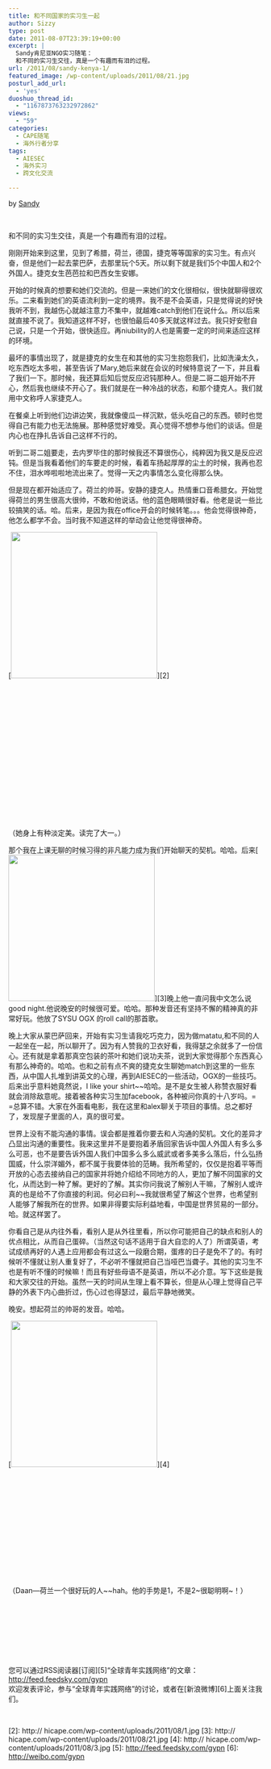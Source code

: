 ```yaml
---
title: 和不同国家的实习生一起
author: Sizzy
type: post
date: 2011-08-07T23:39:19+00:00
excerpt: |
  Sandy肯尼亚NGO实习随笔：
  和不同的实习生交往，真是一个有趣而有泪的过程。
url: /2011/08/sandy-kenya-1/
featured_image: /wp-content/uploads/2011/08/21.jpg
posturl_add_url:
  - 'yes'
duoshuo_thread_id:
  - "1167873763232972862"
views:
  - "59"
categories:
  - CAPE随笔
  - 海外行者分享
tags:
  - AIESEC
  - 海外实习
  - 跨文化交流

---
```

by [Sandy][1]

&nbsp;

和不同的实习生交往，真是一个有趣而有泪的过程。

刚刚开始来到这里，见到了希腊，荷兰，德国，捷克等等国家的实习生。有点兴奋，但是他们一起去蒙巴萨，去那里玩个5天。所以剩下就是我们5个中国人和2个外国人。捷克女生芭芭拉和巴西女生安娜。

开始的时候真的想要和她们交流的。但是一来她们的文化很相似，很快就聊得很欢乐。二来看到她们的英语流利到一定的境界。我不是不会英语，只是觉得说的好快我听不到，我越伤心就越注意力不集中，就越难catch到他们在说什么。所以后来就直接不说了。我知道这样不好，也很怕最后40多天就这样过去。我只好安慰自己说，只是一个开始，很快适应。再niubility的人也是需要一定的时间来适应这样的环境。

最坏的事情出现了，就是捷克的女生在和其他的实习生抱怨我们，比如洗澡太久，吃东西吃太多啦，甚至告诉了Mary,她后来就在会议的时候特意说了一下，并且看了我们一下。那时候，我还算后知后觉反应迟钝那种人。但是二哥二姐开始不开心，然后我也继续不开心了。我们就是在一种冷战的状态，和那个捷克人。我们就用中文称呼人家捷克人。

在餐桌上听到他们边讲边笑，我就像傻瓜一样沉默，低头吃自己的东西。顿时也觉得自己有能力也无法施展。那种感觉好难受。真心觉得不想参与他们的谈话。但是内心也在挣扎告诉自己这样不行的。

听到二哥二姐要走，去内罗毕住的那时候我还不算很伤心，纯粹因为我又是反应迟钝。但是当我看着他们的车要走的时候，看着车扬起厚厚的尘土的时候，我再也忍不住，泪水哗啦啦地流出来了。觉得一天之内事情怎么变化得那么快。

但是现在都开始适应了。荷兰的帅哥。安静的捷克人。热情重口音希腊女。开始觉得荷兰的男生很高大很帅，不敢和他说话。他的蓝色眼睛很好看。他老是说一些比较搞笑的话。哈。后来，是因为我在office开会的时候转笔。。。他会觉得很神奇，他怎么都学不会。当时我不知道这样的举动会让他觉得很神奇。

[<img class="alignleft size-thumbnail wp-image-1014" title="1" src="http:// hicape.com/wp-content/uploads/2011/08/1-290x290.jpg" alt="" width="290" height="290" srcset="http://hicape.com/wp-content/uploads/2011/08/1-290x290.jpg 290w, http://hicape.com/wp-content/uploads/2011/08/1-50x50.jpg 50w" sizes="(max-width: 290px) 100vw, 290px" />][2]

&nbsp;

&nbsp;

&nbsp;

&nbsp;

&nbsp;

&nbsp;

&nbsp;

&nbsp;

&nbsp;

（她身上有种淡定美。读完了大一。）

那个我在上课无聊的时候习得的非凡能力成为我们开始聊天的契机。哈哈。后来[<img class="alignleft size-thumbnail wp-image-1015" title="2" src="http:// hicape.com/wp-content/uploads/2011/08/21-290x290.jpg" alt="" width="290" height="290" srcset="http://hicape.com/wp-content/uploads/2011/08/21-290x290.jpg 290w, http://hicape.com/wp-content/uploads/2011/08/21-50x50.jpg 50w" sizes="(max-width: 290px) 100vw, 290px" />][3]晚上他一直问我中文怎么说good night.他说晚安的时候很可爱。哈哈。那种发音还有坚持不懈的精神真的非常好玩。他放了SYSU OGX 的roll call的那首歌。

晚上大家从蒙巴萨回来，开始有实习生请我吃巧克力，因为做matatu,和不同的人一起坐在一起，所以聊开了。因为有人赞我的卫衣好看，我得瑟之余就多了一份信心。还有就是拿着那真空包装的茶叶和她们说功夫茶，说到大家觉得那个东西真心有那么神奇的。哈哈。也和之前有点不爽的捷克女生聊她match到这里的一些东西，从中国人扎堆到讲英文的心理，再到AIESEC的一些活动，OGX的一些技巧。后来出乎意料她竟然说，I like your shirt~~哈哈。是不是女生被人称赞衣服好看就会消除敌意呢。接着被各种实习生加facebook，各种被问你真的十八岁吗。= =总算不错。大家在外面看电影，我在这里和alex聊关于项目的事情。总之都好了，发现屋子里面的人，真的很可爱。

世界上没有不能沟通的事情。误会都是推着你要去和人沟通的契机。文化的差异才凸显出沟通的重要性。我来这里并不是要抱着矛盾回家告诉中国人外国人有多么多么可恶，也不是要告诉外国人我们中国多么多么威武或者多美多么落后，什么弘扬国威，什么崇洋媚外，都不属于我要体验的范畴。我所希望的，仅仅是抱着平等而开放的心态去接纳自己的国家并将她介绍给不同地方的人，更加了解不同国家的文化，从而达到一种了解。更好的了解。其实你问我说了解别人干嘛，了解别人或许真的也是给不了你直接的利润。何必曰利~~我就很希望了解这个世界，也希望别人能够了解我所在的世界。如果非得要实际利益地看，中国是世界贸易的一部分。哈。就这样罢了。

你看自己是从内往外看，看别人是从外往里看，所以你可能把自己的缺点和别人的优点相比，从而自己蛋碎。（当然这句话不适用于自大自恋的人了）所谓英语，考试成绩再好的人遇上应用都会有过这么一段磨合期，蛋疼的日子是免不了的。有时候听不懂就让别人重复好了，不必听不懂就把自己当哑巴当聋子。其他的实习生不也是有听不懂的时候嘛！而且有好些母语不是英语，所以不必介意。写下这些是我和大家交往的开始。虽然一天的时间从生理上看不算长，但是从心理上觉得自己平静的外表下内心曲折过，伤心过也得瑟过，最后平静地微笑。

晚安。想起荷兰的帅哥的发音。哈哈。

[<img class="alignleft size-thumbnail wp-image-1016" title="3" src="http:// hicape.com/wp-content/uploads/2011/08/3-290x290.jpg" alt="" width="290" height="290" srcset="http://hicape.com/wp-content/uploads/2011/08/3-290x290.jpg 290w, http://hicape.com/wp-content/uploads/2011/08/3-50x50.jpg 50w" sizes="(max-width: 290px) 100vw, 290px" />][4]

&nbsp;

&nbsp;

&nbsp;

&nbsp;

&nbsp;

&nbsp;

&nbsp;

（Daan&#8212;荷兰一个很好玩的人~~hah。他的手势是1，不是2~很聪明啊~！）

&nbsp;

&nbsp;

&nbsp;

&nbsp;

您可以通过RSS阅读器[订阅][5]“全球青年实践网络”的文章：  
<http://feed.feedsky.com/gypn>  
欢迎发表评论，参与“全球青年实践网络”的讨论，或者在[新浪微博][6]上面关注我们。

&nbsp;

 [1]: http://weibo.com/huiwei93113
 [2]: http:// hicape.com/wp-content/uploads/2011/08/1.jpg
 [3]: http:// hicape.com/wp-content/uploads/2011/08/21.jpg
 [4]: http:// hicape.com/wp-content/uploads/2011/08/3.jpg
 [5]: http://feed.feedsky.com/gypn
 [6]: http://weibo.com/gypn